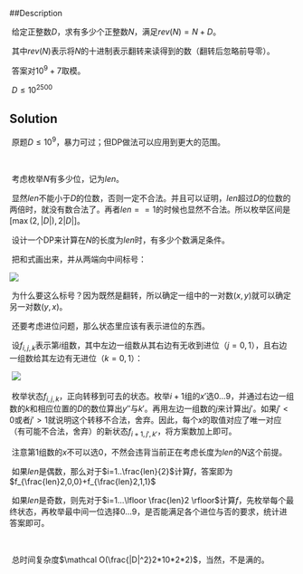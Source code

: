 ##Description

​	给定正整数$D$，求有多少个正整数$N$，满足$rev(N)=N+D$。

​	其中$rev(N)​$表示将$N​$的十进制表示翻转来读得到的数（翻转后忽略前导零）。

​	答案对$10^9+7$取模。

​	$D \le 10^{2500}$



## Solution

​	原题$D \le 10^9$，暴力可过；但DP做法可以应用到更大的范围。

​	

​	考虑枚举$N$有多少位，记为$len$。

​	显然$len$不能小于$D$的位数，否则一定不合法。并且可以证明，$len$超过$D$的位数的两倍时，就没有数合法了。再者$len==1$的时候也显然不合法。所以枚举区间是$[\max (2,|D|),2|D|]$。

​	设计一个DP来计算在$N$的长度为$len$时，有多少个数满足条件。

​	把和式画出来，并从两端向中间标号：

![](C:\Users\Administrator\Pictures\Blog\Mirror2\1.jpg)

​	为什么要这么标号？因为既然是翻转，所以确定一组中的一对数$(x,y)​$就可以确定另一对数$(y,x)​$。

​	还要考虑进位问题，那么状态里应该有表示进位的东西。

​	设$f_{i,j,k}$表示第$i$组数，其中左边一组数从其右边有无收到进位（$j=0,1$），且右边一组数给其左边有无进位（$k=0,1$）：

​	![](C:\Users\Administrator\Pictures\Blog\Mirror2\2.jpg)

​	枚举状态$f_{i,j,k}$，正向转移到可去的状态。枚举$i+1$组的$x'$选0...9，并通过右边一组数的$k$和相应位置的$D$的数位算出$y''$与$k'$。再用左边一组数的$j$来计算出$j'$。如果$j'<0$或者$j'>1$就说明这个转移不合法，舍弃。因此，每个$x$的取值对应了唯一对应（有可能不合法，舍弃）的新状态$f_{i+1,j',k'}$，将方案数加上即可。

​	注意第1组数的$x$不可以选0，不然会违背当前正在考虑长度为$len$的$N$这个前提。

​	如果$len$是偶数，那么对于$i=1..\frac{len}{2}$计算$f$，答案即为$f_{\frac{len}2,0,0}+f_{\frac{len}2,1,1}$

​	如果$len$是奇数，则先对于$i=1...\lfloor \frac{len}2 \rfloor$计算$f$，先枚举每个最终状态，再枚举最中间一位选择$0...9$，是否能满足各个进位与否的要求，统计进答案即可。

​	

​	总时间复杂度$\mathcal O(\frac{|D|^2}2*10*2*2)$，当然，不是满的。